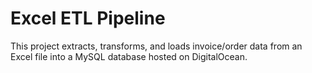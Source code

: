 # Excel ETL Pipeline

This project extracts, transforms, and loads invoice/order data from an Excel file into a MySQL database hosted on DigitalOcean.
